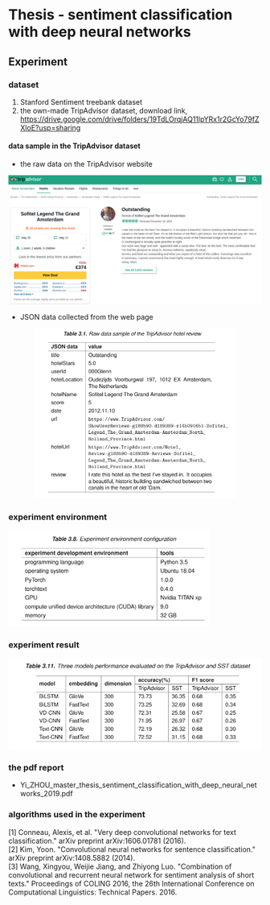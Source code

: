 # Thesis - sentiment classification with deep neural networks


## Experiment

### dataset 
1. Stanford Sentiment treebank dataset
2. the own-made TripAdvisor dataset, download link, https://drive.google.com/drive/folders/19TdLOrqjAQ11lpYRx1r2GcYo79fZXloE?usp=sharing 


#### data sample in the TripAdvisor dataset

* the raw data on the TripAdvisor website

<img src="readme_resources/tripadvisor_raw_data_on_website.png" alt="data_sample" width="700"/>

* JSON data collected from the web page

<center><img src="readme_resources/tripadvisor_data_sample.PNG" alt="data_sample" width="400"/></center>


### experiment environment

<img src="readme_resources/experiment-env.PNG" alt="env" width="400"/>


### experiment result

<img src="readme_resources/experiment-result.PNG" alt="env" width="700"/>


### the pdf report

* Yi_ZHOU_master_thesis_sentiment_classification_with_deep_neural_networks_2019.pdf

### algorithms used in the experiment

[1] Conneau, Alexis, et al. "Very deep convolutional networks for text classification." arXiv preprint arXiv:1606.01781 (2016).  
[2] Kim, Yoon. "Convolutional neural networks for sentence classification." arXiv preprint arXiv:1408.5882 (2014).  
[3] Wang, Xingyou, Weijie Jiang, and Zhiyong Luo. "Combination of convolutional and recurrent neural network for sentiment analysis of short texts." Proceedings of COLING 2016, the 26th International Conference on Computational Linguistics: Technical Papers. 2016.    





<!-- ### clean review data statistics
 
 data source                       |       number    
 ----------------------------------|-----------------
 tripadvisor.com                   |   xxx



## algos
order | algorithms               |  details      | accuracy
------| -------------------------|---------------|------------------- 
1     | VADER                    |  [1]          | 
      |   Machine learning method|               |                         
2     | SVM(LR)                  |  [2]          |                        
      | Deep learning method     |                                      
3     | Word CNN                 |  [5]          |                         
4     | CNN_Text_Model           |  [4]           |                         
5     | BiLSTMConv               |   [3]          |                              
6     | VDCNN                    |   [6]         |                  

## reference

[1] https://github.com/cjhutto/vaderSentiment

[2] Thumbs up? Sentiment Classification using Machine Learning  |https://arxiv.org/pdf/cs/0205070.pdf

[3] tensorflow实现基于LSTM的文本分类方法, 博客链接， https://blog.csdn.net/u010223750/article/details/53334313; https://github.com/luchi007/RNN_Text_Classify,   

[4] Kim, Yoon. "Convolutional neural networks for sentence classification." arXiv preprint arXiv:1408.5882 (2014). 
Implementing a CNN for Text Classification in TensorFlow, http://www.wildml.com/2015/12/implementing-a-cnn-for-text-classification-in-tensorflow/; https://github.com/dennybritz/cnn-text-classification-tf 

[5] Johnson, Rie, and Tong Zhang. "Convolutional neural networks for text categorization: Shallow word-level vs. deep character-level." arXiv preprint arXiv:1609.00718 (2016).

# template project   

1. ToxicCommentClassification-pytorch, https://github.com/keithyin/ToxicCommentClassification-pytorch
2. https://github.com/prakashpandey9/Text-Classification-Pytorch
3. 中国人工智能学会通讯, 优秀博士论文精华版, 文本情感分析中的卷积方法, https://book.yunzhan365.com/poui/iart/mobile/index.html?from=timeline&isappinstalled=0


## 文本情感分类用的模型,paper如下
1. attention+RNN做文本情感分类《Recurrent Attention Network on Memory for Aspect Sentiment Analysis》
2. DPCNN做文本分类《Deep Pyramid Convolutional Neural Networks for Text Categorization》
3. CNN做文本分类《Effective Use of Word Order for Text Categorization with Convolutional Neural Networks》

[6] Conneau, Alexis, et al. "Very deep convolutional networks for text classification." arXiv preprint arXiv:1606.01781 (2016). https://github.com/threelittlemonkeys/vdcnn-pytorch, https://github.com/ArdalanM/nlp-benchmarks

[7] https://github.com/brightmart/text_classification, all kinds of text classification models and more with deep learning

[8] Zhou, Chunting et al. “A C-LSTM Neural Network for Text Classification.” CoRR abs/1511.08630 (2015): n. pag., https://www.semanticscholar.org/paper/A-C-LSTM-Neural-Network-for-Text-Classification-Zhou-Sun/10f62af29c3fc5e2572baddca559ffbfd6be8787
 -->
